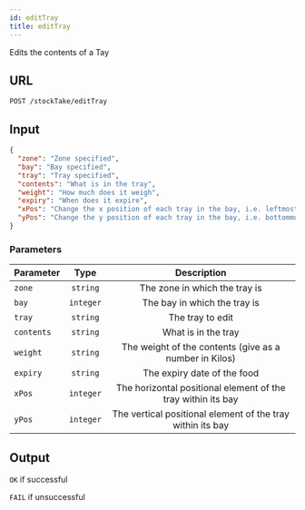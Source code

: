 ```yaml
---
id: editTray
title: editTray
---
```

Edits the contents of a Tay
## URL
```http request
POST /stockTake/editTray
```

## Input
```json
{
  "zone": "Zone specified",
  "bay": "Bay specified",
  "tray": "Tray specified",
  "contents": "What is in the tray",
  "weight": "How much does it weigh",
  "expiry": "When does it expire",
  "xPos": "Change the x position of each tray in the bay, i.e. leftmost tray has xPos = 1",
  "yPos": "Change the y position of each tray in the bay, i.e. bottommost tray has yPos = 1"
}
```

### Parameters
| Parameter        |      Type     |   Description |
| ------------- | :-----------: | :-----: |
| `zone`     | `string` | The zone in which the tray is |
| `bay`      |   `integer`    | The bay in which the tray is|
| `tray` |   `string`    | The tray to edit|
| `contents` |   `string`    |  What is in the tray |
| `weight` |   `string`    |  The weight of the contents (give as a number in Kilos)|
| `expiry` |   `string`    |  The expiry date of the food |
| `xPos` |   `integer`    |  The horizontal positional element of the tray within its bay |
| `yPos` |   `integer`    |  The vertical positional element of the tray within its bay |


## Output
`OK` if successful

`FAIL` if unsuccessful
